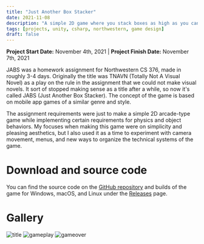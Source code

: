 ```yaml
---
title: "Just Another Box Stacker"
date: 2021-11-08
description: "A simple 2D game where you stack boxes as high as you can without letting them fall."
tags: [projects, unity, csharp, northwestern, game design]
draft: false
---
```

**Project Start Date:** November 4th, 2021 | **Project Finish Date:** November 7th, 2021

JABS was a homework assignment for Northwestern CS 376, made in roughly 3-4 days. Originally the title was TNAVN (Totally Not A Visual Novel) as a play on the rule in the assignment that we could not make visual novels. It sort of stopped making sense as a title after a while, so now it's called JABS (Just Another Box Stacker). The concept of the game is based on mobile app games of a similar genre and style.

The assignment requirements were just to make a simple 2D arcade-type game while implementing certain requirements for physics and object behaviors. My focuses when making this game were on simplicity and pleasing aesthetics, but I also used it as a time to experiment with camera movement, menus, and new ways to organize the technical systems of the game.

# Download and source code

You can find the source code on the [GitHub repository](https://github.com/jackburkhardt/JABS) and builds of the game for Windows, macOS, and Linux under the [Releases](https://github.com/jackburkhardt/JABS/releases) page.

# Gallery

![title](/resources/jabs/title.png) ![gameplay](/resources/jabs/gameplay.gif) ![gameover](/resources/jabs/gameover.png)